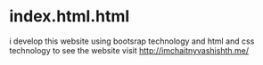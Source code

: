 # index.html.html
i develop this website using bootsrap technology and html and css technology to see the website visit http://imchaitnyvashishth.me/
